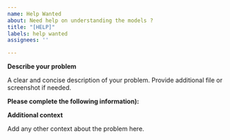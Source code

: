 ```yaml
---
name: Help Wanted
about: Need help on understanding the models ?
title: "[HELP]"
labels: help wanted
assignees: ''

---
```


**Describe your problem**

A clear and concise description of your problem. Provide additional file or screenshot if needed. 

**Please complete the following information):**

**Additional context**

Add any other context about the problem here.
